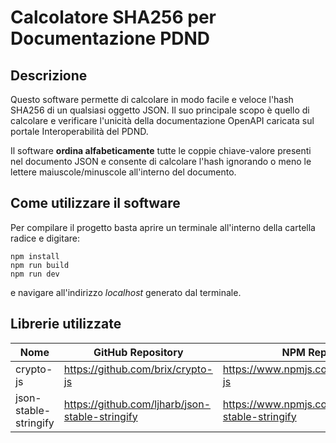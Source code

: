 # Calcolatore SHA256 per Documentazione PDND
## Descrizione
Questo software permette di calcolare in modo facile e veloce l'hash SHA256 di un qualsiasi oggetto JSON. Il suo principale scopo è quello di calcolare e verificare l'unicità della documentazione OpenAPI caricata sul portale Interoperabilità del PDND.

Il software **ordina alfabeticamente** tutte le coppie chiave-valore presenti nel documento JSON e consente di calcolare l'hash ignorando o meno le lettere maiuscole/minuscole all'interno del documento.
## Come utilizzare il software
Per compilare il progetto basta aprire un terminale all'interno della cartella radice e digitare:
```
npm install
npm run build
npm run dev
```
e navigare all'indirizzo *localhost* generato dal terminale.
## Librerie utilizzate
| Nome | GitHub Repository | NPM Repository |
|--|--|--|
| crypto-js | https://github.com/brix/crypto-js | https://www.npmjs.com/package/crypto-js |
| json-stable-stringify | https://github.com/ljharb/json-stable-stringify | https://www.npmjs.com/package/json-stable-stringify |
